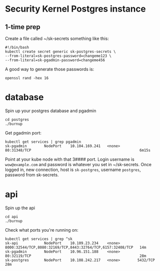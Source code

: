 # Security Kernel Postgres instance

## 1-time prep

Create a file called ~/sk-secrets something like this: 

    #!/bin/bash
    kubectl create secret generic sk-postgres-secrets \
    --from-literal=sk-postgres-password=changeme123 \
    --from-literal=sk-pgadmin-password=changeme456
    
A good way to generate those passwords is:

    openssl rand -hex 16


# database

Spin up your postgres database and pgadmin

    cd postgres
    ./burnup

Get pgadmin port:

    kubectl get services | grep pgadmin
    sk-pgadmin        NodePort    10.104.169.241   <none>        80:31348/TCP                                                  6m15s

Point at your kube node with that 3#### port. Login username is `wow@example.com` and password is whatever you set in ~/sk-secrets. Once logged in, new connection, host is `sk-postgres`, username `postgres`, password from sk-secrets.

# api

Spin up the api

    cd api
    ./burnup

Check what ports you're running on:

    kubectl get services | grep ^sk
    sk-api            NodePort    10.109.23.234    <none>        8000:32544/TCP,8080:32169/TCP,8443:32764/TCP,6157:32408/TCP   14m
    sk-pgadmin        NodePort    10.96.151.188    <none>        80:32119/TCP                                                  28m
    sk-postgres       NodePort    10.108.242.217   <none>        5432/TCP                                                      28m






